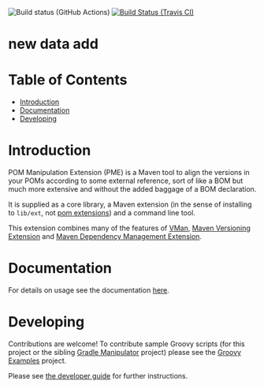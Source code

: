 
![Build status (GitHub Actions)](https://github.com/release-engineering/pom-manipulation-ext/workflows/CI/badge.svg) [![Build Status (Travis CI)](https://travis-ci.org/release-engineering/pom-manipulation-ext.svg?branch=master)](https://travis-ci.org/release-engineering/pom-manipulation-ext.svg?branch=master)

# new data add
# Table of Contents

<!-- TocDown Begin -->
* [Introduction](#introduction)
* [Documentation](#documentation)
* [Developing](#developing)
<!-- TocDown End -->


# Introduction

POM Manipulation Extension (PME) is a Maven tool to align the versions in your POMs according to some external reference, sort of like a BOM but much more extensive and without the added baggage of a BOM declaration.

It is supplied as a core library, a Maven extension (in the sense of installing to `lib/ext`, not [pom extensions](https://maven.apache.org/pom.html#Extensions)) and a command line tool.

This extension combines many of the features of [VMan](https://github.com/jdcasey/pom-version-manipulator), [Maven Versioning Extension](https://github.com/jdcasey/maven-versioning-extension) and [Maven Dependency Management Extension](https://github.com/jboss/maven-dependency-management-extension).

# Documentation

For details on usage see the documentation [here](https://release-engineering.github.io/pom-manipulation-ext).

# Developing

Contributions are welcome! To contribute sample Groovy scripts (for this project or the sibling
[Gradle Manipulator](https://github.com/project-ncl/gradle-manipulator) project) please see the
[Groovy Examples](https://github.com/project-ncl/manipulator-groovy-examples) project.

Please see [the developer guide](DEVELOPING.md) for further instructions.
